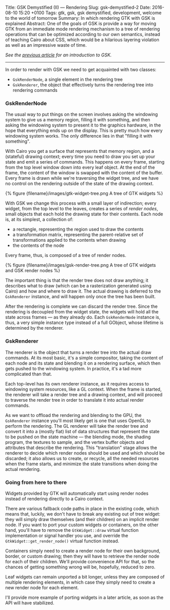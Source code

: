 Title: GSK Demystified (II) — Rendering
Slug: gsk-demystified-2
Date: 2016-08-10 15:20 +0100
Tags: gtk, gsk, gsk demystified, development, welcome to the world of tomorrow
Summary: In which rendering GTK with GSK is explained
Abstract: One of the goals of GSK is provide a way for moving GTK from an immediate mode rendering mechanism to a tree of rendering operations that can be optimized according to our own semantics, instead of teaching Cairo about CSS, which would be a hilarious layering violation as well as an impressive waste of time.

*See the [previous article][gsk-primer-1] for an introduction to GSK.*

---

In order to render with GSK we need to get acquainted with two classes:

 * `GskRenderNode`, a single element in the rendering tree
 * `GskRenderer`, the object that effectively turns the rendering tree
   into rendering commands

### GskRenderNode

The usual way to put things on the screen involves asking the windowing
system to give us a memory region, filling it with something, and then
asking the windowing system to present it to the graphics hardware, in the
hope that everything ends up on the display. This is pretty much how every
windowing system works. The only difference lies in that "filling it with
something".

With Cairo you get a surface that represents that memory region, and a
(stateful) drawing context; every time you need to draw you set up your
state and emit a series of commands. This happens on every frame, starting
from the top level window down into every leaf object. At the end of the
frame, the content of the window is swapped with the content of the buffer.
Every frame is drawn while we're traversing the widget tree, and we have
no control on the rendering outside of the state of the drawing context.

{% figure {filename}/images/gtk-widget-tree.png A tree of GTK widgets %}

With GSK we change this process with a small layer of indirection; every
widget, from the top level to the leaves, creates a series of *render
nodes*, small objects that each hold the drawing state for their contents.
Each node is, at its simplest, a collection of:

 * a rectangle, representing the region used to draw the contents
 * a transformation matrix, representing the parent-relative set
   of transformations applied to the contents when drawing
 * the contents of the node

Every frame, thus, is composed of a tree of render nodes.

{% figure {filename}/images/gsk-render-tree.png A tree of GTK widgets and GSK render nodes %}

The important thing is that the render tree does not draw anything; it
describes what to draw (which can be a rasterization generated using Cairo)
and how and where to draw it. The actual drawing is deferred to the
`GskRenderer` instance, and will happen only once the tree has been built.

After the rendering is complete we can discard the render tree. Since the
rendering is decoupled from the widget state, the widgets will hold all the
state across frames — as they already do. Each `GskRenderNode` instance is,
thus, a very simple instance type instead of a full GObject, whose lifetime
is determined by the renderer.

### GskRenderer

The renderer is the object that turns a render tree into the actual draw
commands. At its most basic, it's a simple compositor, taking the content of
each node and its state and blending it on a rendering surface, which then
gets pushed to the windowing system. In practice, it's a tad more
complicated than that.

Each top-level has its own renderer instance, as it requires access to
windowing system resources, like a GL context. When the frame is started,
the renderer will take a render tree and a drawing context, and will proceed
to traverse the render tree in order to translate it into actual render
commands. 

As we want to offload the rendering and blending to the GPU, the
`GskRenderer` instance you'll most likely get is one that uses OpenGL to
perform the rendering. The GL renderer will take the render tree and convert
it into a (mostly flat) list of data structures that represent the state to
be pushed on the state machine — the blending mode, the shading program, the
textures to sample, and the vertex buffer objects and attributes that
describe the rendering. This "translation" stage allows the renderer to
decide which render nodes should be used and which should be discarded; it
also allows us to create, or recycle, all the needed resources when the
frame starts, and minimize the state transitions when doing the actual
rendering.

### Going from here to there

Widgets provided by GTK will automatically start using render nodes
instead of rendering directly to a Cairo context.

There are various fallback code paths in place in the existing code, which
means that, luckily, we don't have to break any existing out of tree widget:
they will simply draw themselves (and their children) on an implicit render
node. If you want to port your custom widgets or containers, on the other
hand, you'll have to remove the `GtkWidget::draw` virtual function
implementation or signal handler you use, and override the `GtkWidget::get_render_node()`
virtual function instead.

Containers simply need to create a render node for their own background,
border, or custom drawing; then they will have to retrieve the render node
for each of their children. We'll provide convenience API for that, so the
chances of getting something wrong will be, hopefully, reduced to zero.

Leaf widgets can remain unported a bit longer, unless they are composed of
multiple rendering elements, in which case they simply need to create a new
render node for each element.

I'll provide more example of porting widgets in a later article, as soon as
the API will have stabilized.

[gsk-primer-1]: https://www.bassi.io/articles/2016/07/05/gsk-demystified-1/

